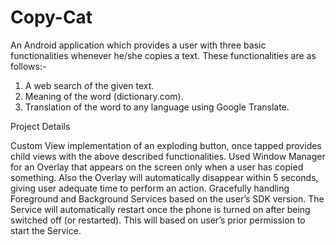 # Copy-Cat
An Android application which provides a user with three basic functionalities whenever he/she copies a text. These functionalities are as follows:-
1. A web search of the given text.
2. Meaning of the word  (dictionary.com).
3. Translation of the word to any language using Google Translate. 



Project Details

 Custom View implementation of an exploding button, once tapped provides child views with the above described functionalities. 
 Used Window Manager for an Overlay that appears on the screen only when a user has copied something. Also the Overlay will   automatically disappear within 5 seconds, giving user adequate time to perform an action.
 Gracefully handling Foreground and Background Services based on the user’s SDK version. 
 The Service will automatically restart once the phone is turned on after being switched off (or restarted). This will based on user’s prior permission to start the Service.
